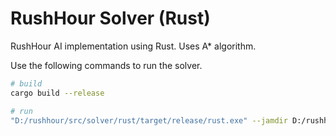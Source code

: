 # RushHour Solver (Rust)

RushHour AI implementation using Rust. Uses A* algorithm.

Use the following commands to run the solver.

```bash
# build
cargo build --release

# run
"D:/rushhour/src/solver/rust/target/release/rust.exe" --jamdir D:/rushhour/src/solver/jams
```
